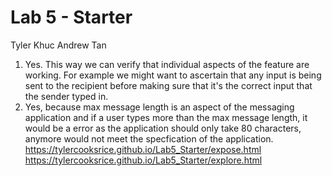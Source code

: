 # Lab 5 - Starter
Tyler Khuc
Andrew Tan
1. Yes. This way we can verify that individual aspects of the feature are working. For example we might want to ascertain that any input is being sent to the recipient before making sure that it's the correct input that the sender typed in. 
2. Yes, because max message length is an aspect of the messaging application and if a user types more than the max message length, it would be a error as the application should only take 80 characters, anymore would not meet the specfication of the application.
https://tylercooksrice.github.io/Lab5_Starter/expose.html
https://tylercooksrice.github.io/Lab5_Starter/explore.html